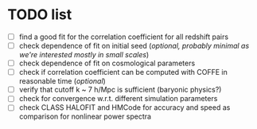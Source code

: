 # TODO list

- [ ] find a good fit for the correlation coefficient for all redshift pairs
- [ ] check dependence of fit on initial seed (*optional, probably minimal as we're interested mostly in small scales*)
- [ ] check dependence of fit on cosmological parameters
- [ ] check if correlation coefficient can be computed with COFFE in reasonable time (*optional*)
- [ ] verify that cutoff k ~ 7 h/Mpc is sufficient (baryonic physics?)
- [ ] check for convergence w.r.t. different simulation parameters
- [ ] check CLASS HALOFIT and HMCode for accuracy and speed as comparison for nonlinear power spectra
